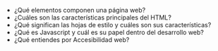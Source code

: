 * ¿Qué elementos componen una página web?
* ¿Cuáles son las características principales del HTML?
* ¿Qué significan las hojas de estilo y cuáles son sus características?
* ¿Qué es Javascript y cuál es su papel dentro del desarrollo web?
* ¿Qué entiendes por Accesibilidad web?

